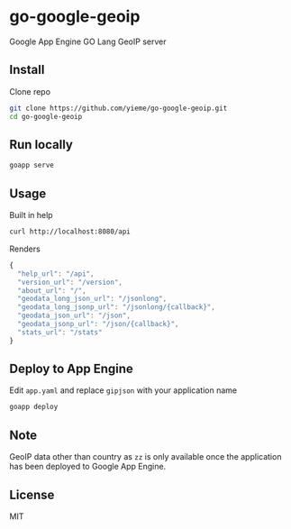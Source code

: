 # go-google-geoip

Google App Engine GO Lang GeoIP server

## Install

Clone repo

```sh
git clone https://github.com/yieme/go-google-geoip.git
cd go-google-geoip
```

## Run locally

```sh
goapp serve
```

## Usage

Built in help

```sh
curl http://localhost:8080/api
```

Renders

```js
{
  "help_url": "/api",
  "version_url": "/version",
  "about_url": "/",
  "geodata_long_json_url": "/jsonlong",
  "geodata_long_jsonp_url": "/jsonlong/{callback}",
  "geodata_json_url": "/json",
  "geodata_jsonp_url": "/json/{callback}",
  "stats_url": "/stats"
}
```

## Deploy to App Engine

Edit ```app.yaml``` and replace ```gipjson``` with your application name

```sh
goapp deploy
```

## Note

GeoIP data other than country as ```zz``` is only available once the application has been deployed to Google App Engine.

## License

MIT
